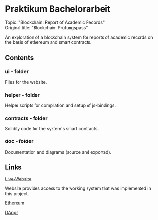 # Praktikum Bachelorarbeit

Topic: "Blockchain: Report of Academic Records"  
Original title: "Blockchain: Prüfungspass"

An exploration of a blockchain system for reports of academic records on the basis of ethereum and smart contracts.

## Contents

### ui - folder
Files for the website.

### helper - folder
Helper scripts for compilation and setup of js-bindings.

### contracts - folder
Solidity code for the system's smart contracts.

### doc - folder
Documentation and diagrams (source and exported).

## Links

[Live-Website](http://homepage.univie.ac.at/a1308076/PBA/blockpass)

Website provides access to the working system that was implemented in this project.

[Ethereum](https://www.ethereum.org)

[DApps](https://dapps.ethercasts.com)
